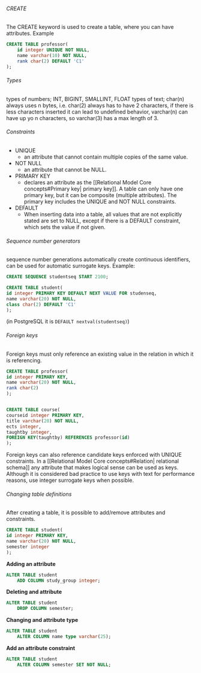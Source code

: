 
###### CREATE 
The CREATE keyword is used to create a table, where you can have attributes. Example
```SQL
CREATE TABLE professor(
	id integer UNIQUE NOT NULL,
	name varchar(10) NOT NULL,
	rank char(2) DEFAULT 'C1'
);
```
###### Types
types of numbers; INT, BIGINT, SMALLINT, FLOAT
types of text; char(n) always uses n bytes, i.e. char(2) always has to have 2 characters, if there is less characters inserted it can lead to undefined behavior,
varchar(n) can have up yo n characters, so varchar(3) has a max length of 3. 

###### Constraints
* UNIQUE
	* an attribute that cannot contain multiple copies of the same value. 
* NOT NULL
	* an attribute that cannot be NULL.
* PRIMARY KEY
	* declares an attribute as the [[Relational Model Core concepts#Primary key| primary key]]. A table can only have one primary key, but it can be composite (multiple attributes). The primary key includes the UNIQUE and NOT NULL constraints. 
* DEFAULT
	* When inserting data into a table, all values that are not explicitly stated are set to NULL, except if there is a DEFAULT constraint, which sets the value if not given. 


###### Sequence number generators
sequence number generations automatically create continuous identifiers, can be used for automatic surrogate keys. Example:
```SQL
CREATE SEQUENCE studentseq START 2100;

CREATE TABLE student(
id integer PRIMARY KEY DEFAULT NEXT VALUE FOR studenseq,
name varchar(20) NOT NULL,
class char(2) DEFAULT 'C1'
);
```
(in PostgreSQL it is `DEFAULT nextval(studentseq)`) 



###### Foreign keys
Foreign keys must only reference an existing value in the relation in which it is referencing.
```SQL
CREATE TABLE professor(
id integer PRIMARY KEY,
name varchar(20) NOT NULL,
rank char(2)
);


CREATE TABLE course(
courseid integer PRIMARY KEY,
title varchar(20) NOT NULL,
ects integer,
taughtby integer,
FOREIGN KEY(taughtby) REFERENCES professor(id)
);

```
Foreign keys can also reference candidate keys enforced with UNIQUE constraints. In a [[Relational Model Core concepts#Relation| relational schema]] any attribute that makes logical sense can be used as keys. Although it is considered bad practice to use keys with text for performance reasons, use integer surrogate keys when possible.

###### Changing table definitions
After creating a table, it is possible to add/remove attributes and constraints. 
```SQL
CREATE TABLE student(
id integer PRIMARY KEY,
name varchar(20) NOT NULL,
semester integer
);
```

**Adding an attribute**
```SQL
ALTER TABLE student
	ADD COLUMN study_group integer;
```
**Deleting and attribute**
```SQL
ALTER TABLE student
	DROP COLUMN semester;
```
**Changing and attribute type**
```SQL
ALTER TABLE student
	ALTER COLUMN name type varchar(25);
```
**Add an attribute constraint**
```SQL
ALTER TABLE student
	ALTER COLUMN semester SET NOT NULL;
```